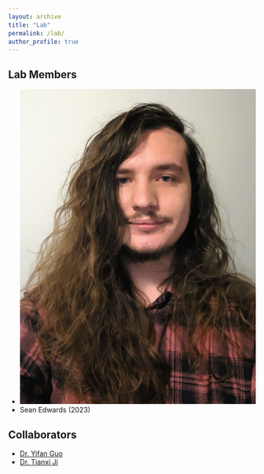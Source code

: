 ```yaml
---
layout: archive
title: "Lab"
permalink: /lab/
author_profile: true
---    
```



## Lab Members
  + ![Sean Edwards](images\Sean.jpeg)
  + Sean Edwards (2023) 
  
## Collaborators
  + [Dr. Yifan Guo](https://yifan-guo.com/www/index.html)
  + [Dr. Tianxi Ji](http://www.myweb.ttu.edu/tiji/)
